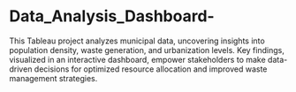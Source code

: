 # Data_Analysis_Dashboard-
This Tableau project analyzes municipal data, uncovering insights into population density, waste generation, and urbanization levels. Key findings, visualized in an interactive dashboard, empower stakeholders to make data-driven decisions for optimized resource allocation and improved waste management strategies.
